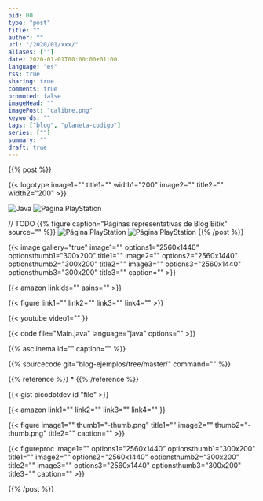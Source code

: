 ```yaml
---
pid: 00
type: "post"
title: ""
author: ""
url: "/2020/01/xxx/"
aliases: [""]
date: 2020-01-01T00:00:00+01:00
language: "es"
rss: true
sharing: true
comments: true
promoted: false
imageHead: ""
imagePost: "calibre.png"
keywords: ""
tags: ["blog", "planeta-codigo"]
series: [""]
summary: ""
draft: true
---
```


{{% post %}}

{{< logotype image1="" title1="" width1="200" image2="" title2="" width2="200" >}}

![](url=logotype:java.svg:java.svg,size=200x200,gallery=true "Java")
![](url=resource:playstation-1.png,size=200x200,gallery=true "Página PlayStation")

// TODO
{{% figure caption="Páginas representativas de Blog Bitix" source="" %}}
    ![](url=resource:playstation-1.png,size=300x200,gallery=true "Página PlayStation")
    ![](url=resource:playstation-2.png,size=300x200,gallery=true "Página PlayStation")
{{% /post %}}

{{< image
    gallery="true"
    image1="" options1="2560x1440" optionsthumb1="300x200" title1=""
    image2="" options2="2560x1440" optionsthumb2="300x200" title2=""
    image3="" options3="2560x1440" optionsthumb3="300x200" title3=""
    caption="" >}}

{{< amazon
    linkids=""
    asins="" >}}

{{< figure
    link1=""
    link2=""
    link3=""
    link4="" >}}

{{< youtube
    video1="" }}

{{< code file="Main.java" language="java" options="" >}}

{{% asciinema id="" caption="" %}}

{{% sourcecode git="blog-ejemplos/tree/master/" command="" %}}

{{% reference %}}
*
{{% /reference %}}

{{< gist picodotdev id "file" >}}

{{< amazon
    link1=""
    link2=""
    link3=""
    link4="" }}

{{< figure
    image1="" thumb1="-thumb.png" title1=""
    image2="" thumb2="-thumb.png" title2=""
    caption="" >}}

{{< figureproc
    image1="" options1="2560x1440" optionsthumb1="300x200" title1=""
    image2="" options2="2560x1440" optionsthumb2="300x200" title2=""
    image3="" options3="2560x1440" optionsthumb3="300x200" title3=""
    caption="" >}}

{{% /post %}}
